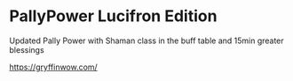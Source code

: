 # PallyPower Lucifron Edition
Updated Pally Power with Shaman class in the buff table and 15min greater blessings

https://gryffinwow.com/
